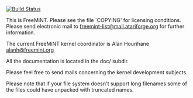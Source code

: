 [![Build Status](https://travis-ci.org/freemint/freemint.svg?branch=master)](https://travis-ci.org/freemint/freemint)

This is FreeMiNT.  Please see the file `COPYING' for licensing conditions.
Please send electronic mail to freemint-list@mail.atariforge.org for further 
information.

The current FreeMiNT kernel coordinator is Alan Hourihane
<alanh@freemint.org>

All the documentation is located in the doc/ subdir.

Please feel free to send mails concerning the kernel development subjects.

Please note that if your file system doesn't support long filenames
some of the files could have unpacked with truncated names.
